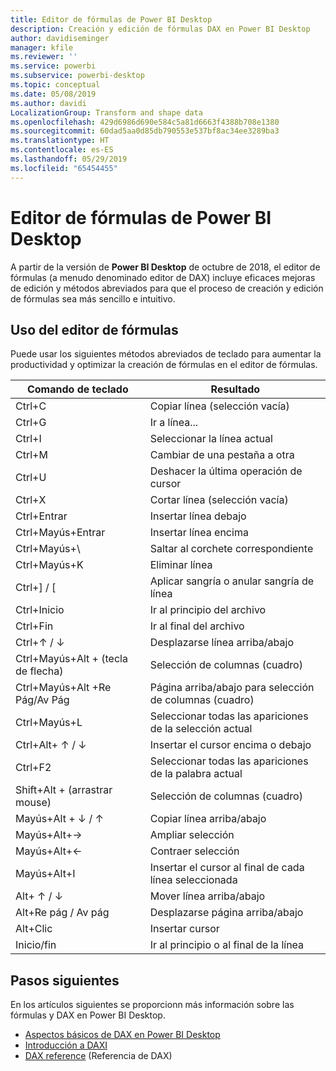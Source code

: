 ```yaml
---
title: Editor de fórmulas de Power BI Desktop
description: Creación y edición de fórmulas DAX en Power BI Desktop
author: davidiseminger
manager: kfile
ms.reviewer: ''
ms.service: powerbi
ms.subservice: powerbi-desktop
ms.topic: conceptual
ms.date: 05/08/2019
ms.author: davidi
LocalizationGroup: Transform and shape data
ms.openlocfilehash: 429d6986d690e584c5a81d6663f4388b708e1380
ms.sourcegitcommit: 60dad5aa0d85db790553e537bf8ac34ee3289ba3
ms.translationtype: HT
ms.contentlocale: es-ES
ms.lasthandoff: 05/29/2019
ms.locfileid: "65454455"
---
```

# <a name="formula-editor-in-power-bi-desktop"></a>Editor de fórmulas de Power BI Desktop

A partir de la versión de **Power BI Desktop** de octubre de 2018, el editor de fórmulas (a menudo denominado editor de DAX) incluye eficaces mejoras de edición y métodos abreviados para que el proceso de creación y edición de fórmulas sea más sencillo e intuitivo. 

## <a name="using-the-formula-editor"></a>Uso del editor de fórmulas

Puede usar los siguientes métodos abreviados de teclado para aumentar la productividad y optimizar la creación de fórmulas en el editor de fórmulas.


|Comando de teclado  |Resultado  |
|---------|---------|
|Ctrl+C  | Copiar línea (selección vacía) |
|Ctrl+G  |Ir a línea... |
|Ctrl+I  |Seleccionar la línea actual  |
|Ctrl+M  |Cambiar de una pestaña a otra |
|Ctrl+U  |Deshacer la última operación de cursor  |
|Ctrl+X   | Cortar línea (selección vacía) |
|Ctrl+Entrar  |Insertar línea debajo  |
|Ctrl+Mayús+Entrar  |Insertar línea encima  |
|Ctrl+Mayús+\  |Saltar al corchete correspondiente  |
|Ctrl+Mayús+K  |Eliminar línea  |
|Ctrl+] / [  |Aplicar sangría o anular sangría de línea  |
|Ctrl+Inicio  |Ir al principio del archivo  |
|Ctrl+Fin  |Ir al final del archivo  |
|Ctrl+↑ / ↓   |Desplazarse línea arriba/abajo  |
|Ctrl+Mayús+Alt + (tecla de flecha)  |Selección de columnas (cuadro)  |
|Ctrl+Mayús+Alt +Re Pág/Av Pág  |Página arriba/abajo para selección de columnas (cuadro) |
|Ctrl+Mayús+L  |Seleccionar todas las apariciones de la selección actual |
|Ctrl+Alt+ ↑ / ↓  |Insertar el cursor encima o debajo  |
|Ctrl+F2  |Seleccionar todas las apariciones de la palabra actual | 
|Shift+Alt + (arrastrar mouse) |Selección de columnas (cuadro)  |
|Mayús+Alt + ↓ / ↑  |Copiar línea arriba/abajo  |
|Mayús+Alt+→  |Ampliar selección  |
|Mayús+Alt+←  |Contraer selección |
|Mayús+Alt+I  |Insertar el cursor al final de cada línea seleccionada |
|Alt+ ↑ / ↓  | Mover línea arriba/abajo |
|Alt+Re pág / Av pág  |Desplazarse página arriba/abajo  |
|Alt+Clic  |Insertar cursor  |
|Inicio/fin  |Ir al principio o al final de la línea  |

## <a name="next-steps"></a>Pasos siguientes

En los artículos siguientes se proporcionn más información sobre las fórmulas y DAX en Power BI Desktop.

* [Aspectos básicos de DAX en Power BI Desktop](desktop-quickstart-learn-dax-basics.md)
* [Introducción a DAXI](https://docs.microsoft.com/power-bi/guided-learning/introductiontodax?tutorial-step=1)
* [DAX reference](https://msdn.microsoft.com/query-bi/dax/data-analysis-expressions-dax-reference) (Referencia de DAX)

